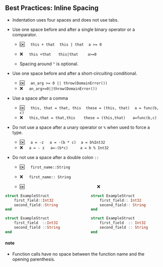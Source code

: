 ## Best Practices:  Inline Spacing

     
- Indentation uses four spaces and does not use tabs.

- Use one space before and after a single binary operator or a comparator.
  - :ok:&nbsp;&nbsp;&nbsp;&nbsp; `this + that` &nbsp;&nbsp; `this | that` &nbsp;&nbsp; `a >= 0`
  - :x:&nbsp;&nbsp;&nbsp;&nbsp;  `this +that`  &nbsp;&nbsp;&nbsp;&nbsp; `this|that`  &nbsp;&nbsp;&nbsp;&nbsp;&nbsp;&nbsp; `a>=0`

  - Spacing around `^` is optional.

- Use one space before and after a short-circuiting conditional.
  - :ok:&nbsp;&nbsp;&nbsp;&nbsp; `an_arg >= 0 || throw(DomainError())`
  - :x:&nbsp;&nbsp;&nbsp;&nbsp;  `an_arg>=0||throw(DomainError())`
  
- Use a space after a comma
  - :ok:&nbsp;&nbsp;&nbsp;&nbsp; `this, that = that, this`  &nbsp;&nbsp; `these = (this, that)` &nbsp;&nbsp; `a = func(b, c)`
  - :x:&nbsp;&nbsp;&nbsp;&nbsp;  `this,that = that,this` &nbsp;&nbsp;&nbsp;&nbsp;&nbsp; `these = (this,that)`  &nbsp;&nbsp;&nbsp;&nbsp; `a=func(b,c)`
  
- Do not use a space after a unary operator or `%` when used to force a type.
  - :ok:&nbsp;&nbsp;&nbsp;&nbsp; `a = -z` &nbsp;&nbsp;&nbsp; `a = -(b * c)`&nbsp;&nbsp;&nbsp; `a = b%Int32`
  - :x:&nbsp;&nbsp;&nbsp;&nbsp;  `a = - z` &nbsp;&nbsp;&nbsp; `a=-(b*c)`&nbsp;&nbsp;&nbsp;&nbsp;&nbsp;&nbsp;&nbsp;&nbsp;&nbsp; `a = b % Int32`

- Do not use a space after a double colon `::` 
  - :ok:&nbsp;&nbsp;&nbsp;&nbsp; `first_name::String`
  - :x:&nbsp;&nbsp;&nbsp;&nbsp;  `first_name:: String`

  -  :ok:&nbsp; &nbsp; &nbsp; &nbsp; &nbsp; &nbsp; &nbsp; &nbsp;&nbsp; &nbsp; &nbsp; &nbsp; &nbsp; &nbsp; &nbsp; &nbsp;&nbsp; &nbsp; &nbsp; &nbsp; &nbsp; &nbsp; &nbsp; &nbsp;&nbsp; &nbsp; &nbsp; &nbsp; &nbsp; &nbsp; &nbsp; &nbsp;:x:
```julia
struct ExampleStruct                   struct ExampleStruct
    first_field::Int32                     first_field:: Int32
    second_field::String                   second_field:: String
end                                    end

struct ExampleStruct                   struct ExampleStruct
    first_field  ::Int32                   first_field  :: Int32
    second_field ::String                  second_field :: String
end                                    end
```


 #### note
 
 - Function calls have no space between the function name and the opening parenthesis.
